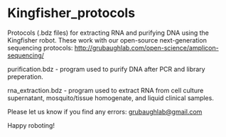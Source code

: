 # Kingfisher_protocols
Protocols (.bdz files) for extracting RNA and purifying DNA using the Kingfisher robot. These work with our open-source next-generation sequencing protocols: http://grubaughlab.com/open-science/amplicon-sequencing/

purification.bdz - program used to purify DNA after PCR and library preperation.

rna_extraction.bdz - program used to extract RNA from cell culture supernatant, mosquito/tissue homogenate, and liquid clinical samples.


Please let us know if you find any errors: grubaughlab@gmail.com

Happy roboting!
